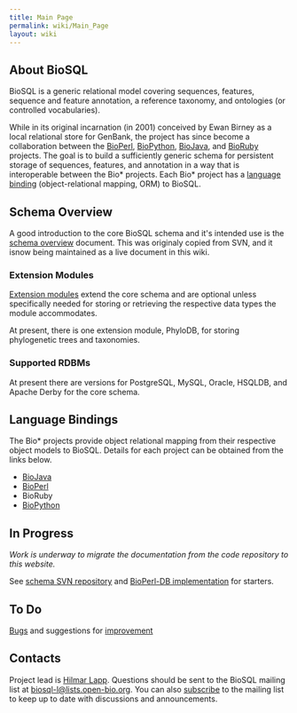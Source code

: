 ```yaml
---
title: Main Page
permalink: wiki/Main_Page
layout: wiki
---
```


About BioSQL
------------

BioSQL is a generic relational model covering sequences, features,
sequence and feature annotation, a reference taxonomy, and ontologies
(or controlled vocabularies).

While in its original incarnation (in 2001) conceived by Ewan Birney as
a local relational store for GenBank, the project has since become a
collaboration between the [BioPerl](bp:Main_Page "wikilink"),
[BioPython](biopython:Main_Page "wikilink"),
[BioJava](bj:Main_Page "wikilink"), and [BioRuby](http://bioruby.org)
projects. The goal is to build a sufficiently generic schema for
persistent storage of sequences, features, and annotation in a way that
is interoperable between the Bio\* projects. Each Bio\* project has a
[language binding](#Language_Bindings "wikilink") (object-relational
mapping, ORM) to BioSQL.

Schema Overview
---------------

A good introduction to the core BioSQL schema and it's intended use is
the [schema overview](Schema_Overview "wikilink") document. This was
originaly copied from SVN, and it isnow being maintained as a live
document in this wiki.

### Extension Modules

[Extension modules](Extensions "wikilink") extend the core schema and
are optional unless specifically needed for storing or retrieving the
respective data types the module accommodates.

At present, there is one extension module, PhyloDB, for storing
phylogenetic trees and taxonomies.

### Supported RDBMs

At present there are versions for PostgreSQL, MySQL, Oracle, HSQLDB, and
Apache Derby for the core schema.

Language Bindings
-----------------

The Bio\* projects provide object relational mapping from their
respective object models to BioSQL. Details for each project can be
obtained from the links below.

-   [BioJava](BioJava_BioSQL_ORM "wikilink")
-   [BioPerl](bp:Bioperl-db "wikilink")
-   BioRuby
-   [BioPython](biopython:BioSQL "wikilink")

In Progress
-----------

*Work is underway to migrate the documentation from the code repository
to this website.*

See [schema SVN
repository](http://code.open-bio.org/svnweb/index.cgi/biosql/browse/biosql-schema/trunk)
and [BioPerl-DB
implementation](http://code.open-bio.org/svnweb/index.cgi/bioperl/browse/bioperl-db/trunk/)
for starters.

To Do
-----

[Bugs](Bugs "wikilink") and suggestions for
[improvement](Enhancement_Requests "wikilink")

Contacts
--------

Project lead is [Hilmar Lapp](bp:Hilmar_Lapp "wikilink"). Questions
should be sent to the BioSQL mailing list at
[biosql-l@lists.open-bio.org](mailto:biosql-l%40lists%2eopen-bio%2eorg).
You can also [subscribe](http://open-bio.org/mailman/listinfo/biosql-l)
to the mailing list to keep up to date with discussions and
announcements.
